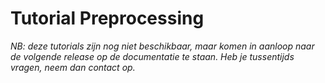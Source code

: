 # Tutorial Preprocessing

 *NB: deze tutorials zijn nog niet beschikbaar, maar komen in aanloop naar de volgende release op de documentatie te staan. Heb je tussentijds vragen, neem dan contact op.* 